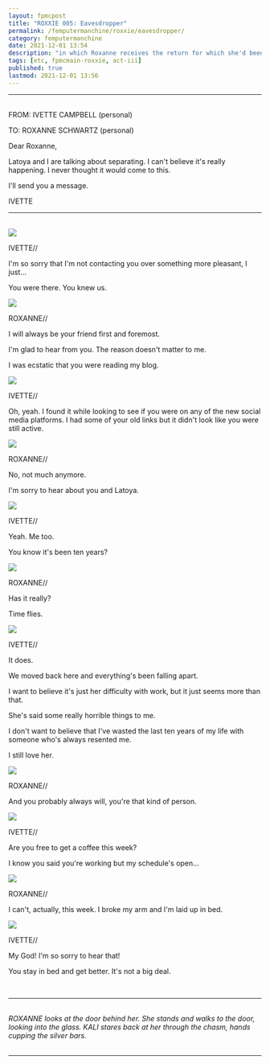 ```yaml
---
layout: fpmcpost
title: "ROXXIE 005: Eavesdropper"
permalink: /femputermanchine/roxxie/eavesdropper/
category: femputermanchine
date: 2021-12-01 13:54
description: "in which Roxanne receives the return for which she'd been hoping"
tags: [etc, fpmcmain-roxxie, act-iii]
published: true
lastmod: 2021-12-01 13:56
---
```

[//]: # ( 12/01/21  -added)

*****

<br>FROM: IVETTE CAMPBELL (personal)

TO: ROXANNE SCHWARTZ (personal)

Dear Roxanne,

Latoya and I are talking about separating. I can't believe it's really happening. I never thought it would come to this.

I'll send you a message.

IVETTE

*****
<br>
<div class="chat-box">
<img src="{{ site.url }}/assets/tb/ivette05.jpg" class="chat-portrait" />
<p class="ppl-sez">IVETTE//</p>
<p class="ppl-sez">I'm so sorry that I'm not contacting you over something more pleasant, I just...</p>
<p class="ppl-sez">You were there. You knew us.</p>
</div>

<div class="chat-box">
<img src="{{ site.url }}/assets/tb/roxanne-tb.jpg" class="chat-portrait" />
<p class="ppl-sez">ROXANNE//</p>
<p class="ppl-sez">I will always be your friend first and foremost.</p>
<p class="ppl-sez">I'm glad to hear from you. The reason doesn't matter to me.</p>
<p class="ppl-sez">I was ecstatic that you were reading my blog.</p>
</div>

<div class="chat-box">
<img src="{{ site.url }}/assets/tb/ivette05.jpg" class="chat-portrait" />
<p class="ppl-sez">IVETTE//</p>
<p class="ppl-sez">Oh, yeah. I found it while looking to see if you were on any of the new social media platforms. I had some of your old links but it didn't look like you were still active.</p>
</div>

<div class="chat-box">
<img src="{{ site.url }}/assets/tb/roxanne-tb.jpg" class="chat-portrait" />
<p class="ppl-sez">ROXANNE//</p>
<p class="ppl-sez">No, not much anymore.</p>
<p class="ppl-sez">I'm sorry to hear about you and Latoya.</p>
</div>

<div class="chat-box">
<img src="{{ site.url }}/assets/tb/ivette05.jpg" class="chat-portrait" />
<p class="ppl-sez">IVETTE//</p>
<p class="ppl-sez">Yeah. Me too.</p>
<p class="ppl-sez">You know it's been ten years?</p>
</div>

<div class="chat-box">
<img src="{{ site.url }}/assets/tb/roxanne-tb.jpg" class="chat-portrait" />
<p class="ppl-sez">ROXANNE//</p>
<p class="ppl-sez">Has it really?</p>
<p class="ppl-sez">Time flies.</p>
</div>

<div class="chat-box">
<img src="{{ site.url }}/assets/tb/ivette05.jpg" class="chat-portrait" />
<p class="ppl-sez">IVETTE//</p>
<p class="ppl-sez">It does.</p>
<p class="ppl-sez">We moved back here and everything's been falling apart.</p>
<p class="ppl-sez">I want to believe it's just her difficulty with work, but it just seems more than that.</p>
<p class="ppl-sez">She's said some really horrible things to me.</p>
<p class="ppl-sez">I don't want to believe that I've wasted the last ten years of my life with someone who's always resented me.</p>
<p class="ppl-sez">I still love her.</p>
</div>

<div class="chat-box">
<img src="{{ site.url }}/assets/tb/roxanne-tb.jpg" class="chat-portrait" />
<p class="ppl-sez">ROXANNE//</p>
<p class="ppl-sez">And you probably always will, you're that kind of person.</p>
</div>

<div class="chat-box">
<img src="{{ site.url }}/assets/tb/ivette05.jpg" class="chat-portrait" />
<p class="ppl-sez">IVETTE//</p>
<p class="ppl-sez">Are you free to get a coffee this week?</p>
<p class="ppl-sez">I know you said you're working but my schedule's open...</p>
</div>

<div class="chat-box">
<img src="{{ site.url }}/assets/tb/roxanne-tb.jpg" class="chat-portrait" />
<p class="ppl-sez">ROXANNE//</p>
<p class="ppl-sez">I can't, actually, this week. I broke my arm and I'm laid up in bed.</p>
</div>

<div class="chat-box">
<img src="{{ site.url }}/assets/tb/ivette05.jpg" class="chat-portrait" />
<p class="ppl-sez">IVETTE//</p>
<p class="ppl-sez">My God! I'm so sorry to hear that!</p>
<p class="ppl-sez">You stay in bed and get better. It's not a big deal.</p>
</div>
<br>

*****
<br><i>ROXANNE looks at the door behind her. She stands and walks to the door, looking into the glass.  KALI stares back at her through the chasm, hands cupping the silver bars.</i>
<br><br>

*****

